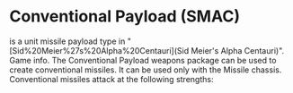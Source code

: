 # Conventional Payload (SMAC)

 is a unit missile payload type in "[Sid%20Meier%27s%20Alpha%20Centauri](Sid Meier's Alpha Centauri)".
Game info.
The Conventional Payload weapons package can be used to create conventional missiles. It can be used only with the Missile chassis. Conventional missiles attack at the following strengths: